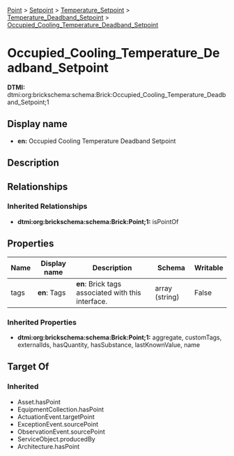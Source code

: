 [Point](../../../Point.md) > [Setpoint](../../Setpoint.md) > [Temperature_Setpoint](../Temperature_Setpoint.md) > [Temperature_Deadband_Setpoint](Temperature_Deadband_Setpoint.md) > [Occupied_Cooling_Temperature_Deadband_Setpoint](.)
# Occupied_Cooling_Temperature_Deadband_Setpoint
**DTMI:** dtmi:org:brickschema:schema:Brick:Occupied_Cooling_Temperature_Deadband_Setpoint;1
## Display name
- **en:** Occupied Cooling Temperature Deadband Setpoint
## Description
## Relationships
### Inherited Relationships
* **dtmi:org:brickschema:schema:Brick:Point;1:** isPointOf
## Properties
|Name|Display name|Description|Schema|Writable|
|-|-|-|-|-|
|tags|**en**: Tags|**en**: Brick tags associated with this interface.|array (string)|False|
### Inherited Properties
* **dtmi:org:brickschema:schema:Brick:Point;1:** aggregate, customTags, externalIds, hasQuantity, hasSubstance, lastKnownValue, name
## Target Of
### Inherited
* Asset.hasPoint
* EquipmentCollection.hasPoint
* ActuationEvent.targetPoint
* ExceptionEvent.sourcePoint
* ObservationEvent.sourcePoint
* ServiceObject.producedBy
* Architecture.hasPoint
